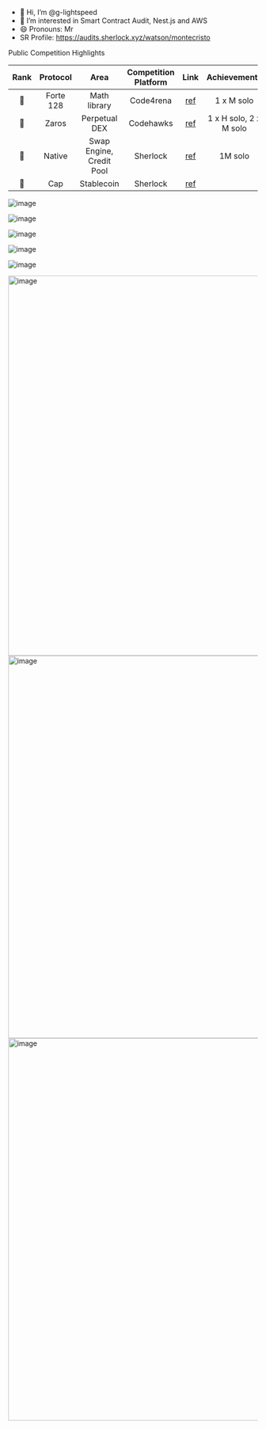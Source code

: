 - 👋 Hi, I’m @g-lightspeed
- 👀 I’m interested in Smart Contract Audit, Nest.js and AWS
- 😄 Pronouns: Mr
- SR Profile: https://audits.sherlock.xyz/watson/montecristo

Public Competition Highlights

| Rank | Protocol | Area| Competition Platform | Link | Achievements |
|:-----:|:----:|:--:|:------------------------:|:---:|:-----------:|
|🥇|Forte 128|Math library|Code4rena|[ref](https://code4rena.com/audits/2025-03-forte-float128-solidity-library) |1 x M solo|
|🥇|Zaros|Perpetual DEX|Codehawks|[ref](https://codehawks.cyfrin.io/contests/cm60h7a380000k66h6knt2vtl) |1 x H solo, 2 x M solo|
|🥈 |Native|Swap Engine, Credit Pool|Sherlock|[ref](https://audits.sherlock.xyz/contests/971)|1M solo|
|🥈 |Cap|Stablecoin|Sherlock|[ref](https://audits.sherlock.xyz/contests/990)||

![image](https://github.com/user-attachments/assets/1eccec34-4e2f-47e9-96f8-17cb099cb875)

![image](https://github.com/user-attachments/assets/83684229-1b1a-41b7-a399-9f95cbc3dc5b)

![image](https://imagedelivery.net/wtv4_V7VzVsxpAFaxzmpbw/79bc5f93-bf48-41df-c9c9-f42cf67f0600/public)

![image](https://github.com/user-attachments/assets/76bd5d74-8082-45fd-a724-955b6ed31596)

![image](https://github.com/user-attachments/assets/a9574891-786b-414f-a8bf-662e922205e8)

<img width="768" height="768" alt="image" src="https://github.com/user-attachments/assets/60856a10-ed02-45e5-8fe8-ee2197c2e43d" />

<img width="773" height="773" alt="image" src="https://github.com/user-attachments/assets/502d4758-63e4-4059-ae84-e643835a0af6" />

<img width="773" height="773" alt="image" src="https://github.com/user-attachments/assets/50aa294c-98cb-4bdd-8391-ab0014d25207" />

<!---
g-lightspeed/g-lightspeed is a ✨ special ✨ repository because its `README.md` (this file) appears on your GitHub profile.
You can click the Preview link to take a look at your changes.
--->
